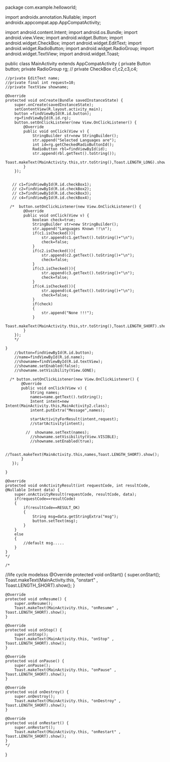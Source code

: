 package com.example.helloworld;

import androidx.annotation.Nullable;
import androidx.appcompat.app.AppCompatActivity;

import android.content.Intent;
import android.os.Bundle;
import android.view.View;
import android.widget.Button;
import android.widget.CheckBox;
import android.widget.EditText;
import android.widget.RadioButton;
import android.widget.RadioGroup;
import android.widget.TextView;
import android.widget.Toast;

public class MainActivity extends AppCompatActivity {
    private Button button;
    private RadioGroup rg;
   // private CheckBox c1,c2,c3,c4;

    //private EditText name;
    //private final int request=10;
    //private TextView showname;

    @Override
    protected void onCreate(Bundle savedInstanceState) {
        super.onCreate(savedInstanceState);
        setContentView(R.layout.activity_main);
        button =findViewById(R.id.button);
        rg=findViewById(R.id.rg);
        button.setOnClickListener(new View.OnClickListener() {
            @Override
            public void onClick(View v) {
                StringBuilder str=new StringBuilder();
                str.append("Selected Languages are");
                int id=rg.getCheckedRadioButtonId();
                RadioButton rbl=findViewById(id);
                str.append(rbl.getText().toString());
                Toast.makeText(MainActivity.this,str.toString(),Toast.LENGTH_LONG).show();
            }
        });


       // c1=findViewById(R.id.checkBox1);
       // c2=findViewById(R.id.checkBox2);
       // c3=findViewById(R.id.checkBox3);
       // c4=findViewById(R.id.checkBox4);

      /*  button.setOnClickListener(new View.OnClickListener() {
            @Override
            public void onClick(View v) {
                boolean check=true;
                StringBuilder str=new StringBuilder();
                str.append("Languages Known !!\n");
                if(c1.isChecked()){
                    str.append(c1.getText().toString()+"\n");
                    check=false;
                }
                if(c2.isChecked()){
                    str.append(c2.getText().toString()+"\n");
                    check=false;
                }
                if(c3.isChecked()){
                    str.append(c3.getText().toString()+"\n");
                    check=false;
                }
                if(c4.isChecked()){
                    str.append(c4.getText().toString()+"\n");
                    check=false;
                }
                if(check)
                {
                    str.append("None !!!");
                }
                Toast.makeText(MainActivity.this,str.toString(),Toast.LENGTH_SHORT).show();
            }
        });
        */

    }
        //button=findViewById(R.id.button);
        //name=findViewById(R.id.name);
        //showname=findViewById(R.id.textView);
        //showname.setEnabled(false);
        //showname.setVisibility(View.GONE);

      /* button.setOnClickListener(new View.OnClickListener() {
           @Override
           public void onClick(View v) {
               String names;
               names=name.getText().toString();
               Intent intent=new Intent(MainActivity.this,MainActivity2.class);
               intent.putExtra("Message",names);

               startActivityForResult(intent,request);
               //startActivity(intent);

             //  showname.setText(names);
               //showname.setVisibility(View.VISIBLE);
               //showname.setEnabled(true);

               //Toast.makeText(MainActivity.this,names,Toast.LENGTH_SHORT).show();
           }
       });

    }

    @Override
    protected void onActivityResult(int requestCode, int resultCode, @Nullable Intent data) {
        super.onActivityResult(requestCode, resultCode, data);
        if(requestCode==resultCode)
        {
            if(resultCode==RESULT_OK)
            {
                String msg=data.getStringExtra("msg");
                button.setText(msg);
            }
        }
        else
        {
            //default msg.....
        }
    }
    */

    /*
   //life cycle modelsss
    @Override
    protected void onStart() {
        super.onStart();
        Toast.makeText(MainActivity.this, "onstart" , Toast.LENGTH_SHORT).show();
    }

    @Override
    protected void onResume() {
        super.onResume();
        Toast.makeText(MainActivity.this, "onResume" , Toast.LENGTH_SHORT).show();
    }

    @Override
    protected void onStop() {
        super.onStop();
        Toast.makeText(MainActivity.this, "onStop" , Toast.LENGTH_SHORT).show();
    }

    @Override
    protected void onPause() {
        super.onPause();
        Toast.makeText(MainActivity.this, "onPause" , Toast.LENGTH_SHORT).show();
    }

    @Override
    protected void onDestroy() {
        super.onDestroy();
        Toast.makeText(MainActivity.this, "onDestroy" , Toast.LENGTH_SHORT).show();
    }

    @Override
    protected void onRestart() {
        super.onRestart();
        Toast.makeText(MainActivity.this, "onRestart" , Toast.LENGTH_SHORT).show();
    }
    */
}
